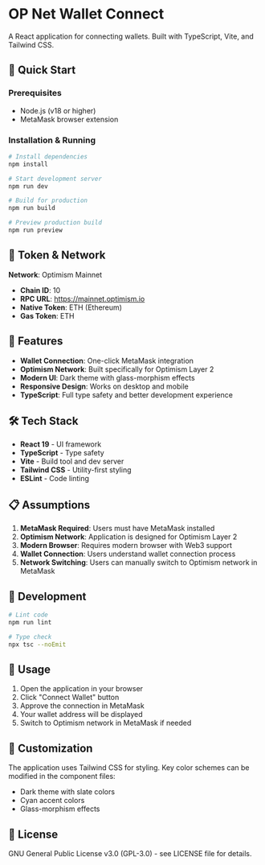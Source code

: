 # OP Net Wallet Connect

A React application for connecting wallets. Built with TypeScript, Vite, and Tailwind CSS.

## 🚀 Quick Start

### Prerequisites
- Node.js (v18 or higher)
- MetaMask browser extension

### Installation & Running

```bash
# Install dependencies
npm install

# Start development server
npm run dev

# Build for production
npm run build

# Preview production build
npm run preview
```

## 🔗 Token & Network

**Network**: Optimism Mainnet
- **Chain ID**: 10
- **RPC URL**: https://mainnet.optimism.io
- **Native Token**: ETH (Ethereum)
- **Gas Token**: ETH

## 🎯 Features

- **Wallet Connection**: One-click MetaMask integration
- **Optimism Network**: Built specifically for Optimism Layer 2
- **Modern UI**: Dark theme with glass-morphism effects
- **Responsive Design**: Works on desktop and mobile
- **TypeScript**: Full type safety and better development experience

## 🛠️ Tech Stack

- **React 19** - UI framework
- **TypeScript** - Type safety
- **Vite** - Build tool and dev server
- **Tailwind CSS** - Utility-first styling
- **ESLint** - Code linting

## 📋 Assumptions

1. **MetaMask Required**: Users must have MetaMask installed
2. **Optimism Network**: Application is designed for Optimism Layer 2
3. **Modern Browser**: Requires modern browser with Web3 support
4. **Wallet Connection**: Users understand wallet connection process
5. **Network Switching**: Users can manually switch to Optimism network in MetaMask

## 🔧 Development

```bash
# Lint code
npm run lint

# Type check
npx tsc --noEmit
```

## 📱 Usage

1. Open the application in your browser
2. Click "Connect Wallet" button
3. Approve the connection in MetaMask
4. Your wallet address will be displayed
5. Switch to Optimism network in MetaMask if needed

## 🎨 Customization

The application uses Tailwind CSS for styling. Key color schemes can be modified in the component files:
- Dark theme with slate colors
- Cyan accent colors
- Glass-morphism effects

## 📄 License

GNU General Public License v3.0 (GPL-3.0) - see LICENSE file for details.
